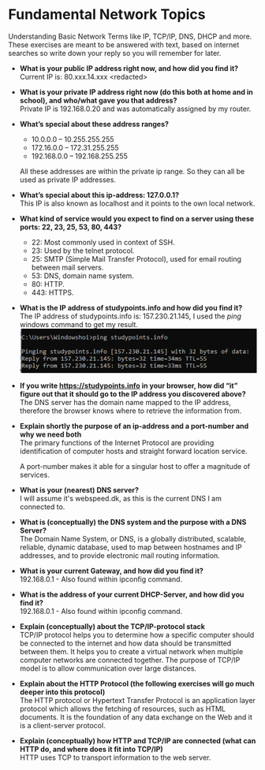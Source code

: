 # Fundamental Network Topics

Understanding Basic Network Terms like IP, TCP/IP, DNS, DHCP and more.
These exercises are meant to be answered with text, based on internet searches so write down your reply so you will remember for later.

* **What is your public IP address right now, and how did you find it?**  
  Current IP is: 80.xxx.14.xxx \<redacted\>
* **What is your private IP address right now (do this both at home and in school), and who/what gave you that address?**  
   Private IP is 192.168.0.20 and was automatically assigned by my router.
* **What’s special about these address ranges?**
   * 10.0.0.0 – 10.255.255.255
   * 172.16.0.0 – 172.31.255.255 
   * 192.168.0.0 – 192.168.255.255

   All these addresses are within the private ip range. So they can all be used as private IP addresses.
* **What’s special about this ip-address: 127.0.0.1?**  
    This IP is also known as localhost and it points to the own local network.
* **What kind of service would you expect to find on a server using these ports: 22, 23, 25, 53, 80, 443?**  
   * 22: Most commonly used in context of SSH.
   * 23: Used by the telnet protocol.
   * 25: SMTP (Simple Mail Transfer Protocol), used for email routing between mail servers.
   * 53: DNS, domain name system.
   * 80: HTTP.
   * 443: HTTPS.
* **What is the IP address of studypoints.info and how did you find it?**  
    The IP address of studypoints.info is: 157.230.21.145, I used the *ping* windows command to get my result.  
    ![alt text](https://github.com/Dyrhoi/dat3-flow1-week2/blob/master/pictures/studypointsinfo_ping.PNG?raw=true "Usage of windows Ping Command")

* **If you write https://studypoints.info in your browser, how did “it” figure out that it should go to the IP address you discovered above?**  
    The DNS server has the domain name mapped to the IP address, therefore the browser knows where to retrieve the information from.

* **Explain shortly the purpose of an ip-address and a port-number and why we need both**  
   The primary functions of the Internet Protocol are providing identification of computer hosts and straight forward location service.

   A port-number makes it able for a singular host to offer a magnitude of services.

* **What is your (nearest) DNS server?**  
    I will assume it's webspeed.dk, as this is the current DNS I am connected to.

* **What is (conceptually) the DNS system and the purpose with a DNS Server?**  
    The Domain Name System, or DNS, is a globally distributed, scalable, reliable, dynamic database, used to map between hostnames and IP addresses, and to provide electronic mail routing information. 


* **What is your current Gateway, and how did you find it?**  
    192.168.0.1 - Also found within ipconfig command.

* **What is the address of your current DHCP-Server, and how did you find it?**  
    192.168.0.1 - Also found within ipconfig command.

* **Explain (conceptually) about the TCP/IP-protocol stack**  
TCP/IP protocol helps you to determine how a specific computer should be connected to the internet and how data should be transmitted between them. It helps you to create a virtual network when multiple computer networks are connected together. The purpose of TCP/IP model is to allow communication over large distances.
* **Explain about the HTTP Protocol (the following exercises will go much deeper into this protocol)**  
The HTTP protocol or Hypertext Transfer Protocol is an application layer protocol which allows the fetching of resources, such as HTML documents. It is the foundation of any data exchange on the Web and it is a client-server protocol.
* **Explain (conceptually) how HTTP and TCP/IP are connected (what can HTTP do, and where does it fit into TCP/IP)**  
    HTTP uses TCP to transport information to the web server.
